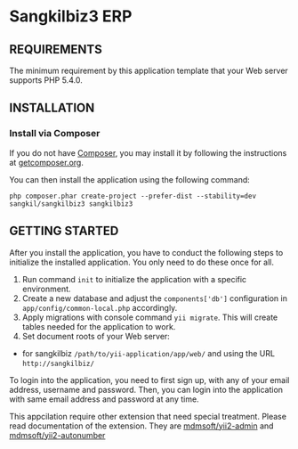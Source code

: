 Sangkilbiz3 ERP
===========

REQUIREMENTS
------------

The minimum requirement by this application template that your Web server supports PHP 5.4.0.


INSTALLATION
------------

### Install via Composer

If you do not have [Composer](http://getcomposer.org/), you may install it by following the instructions
at [getcomposer.org](http://getcomposer.org/doc/00-intro.md#installation-nix).

You can then install the application using the following command:

~~~
php composer.phar create-project --prefer-dist --stability=dev sangkil/sangkilbiz3 sangkilbiz3
~~~


GETTING STARTED
---------------

After you install the application, you have to conduct the following steps to initialize
the installed application. You only need to do these once for all.

1. Run command `init` to initialize the application with a specific environment.
2. Create a new database and adjust the `components['db']` configuration in `app/config/common-local.php` accordingly.
3. Apply migrations with console command `yii migrate`. This will create tables needed for the application to work.
4. Set document roots of your Web server:

- for sangkilbiz `/path/to/yii-application/app/web/` and using the URL `http://sangkilbiz/`

To login into the application, you need to first sign up, with any of your email address, username and password.
Then, you can login into the application with same email address and password at any time.

This appcilation require other extension that need special treatment. Please read documentation of the extension. They are
[mdmsoft/yii2-admin](https://github.com/mdmsoft/yii2-admin) and [mdmsoft/yii2-autonumber](https://github.com/mdmsoft/yii2-autonumber)
